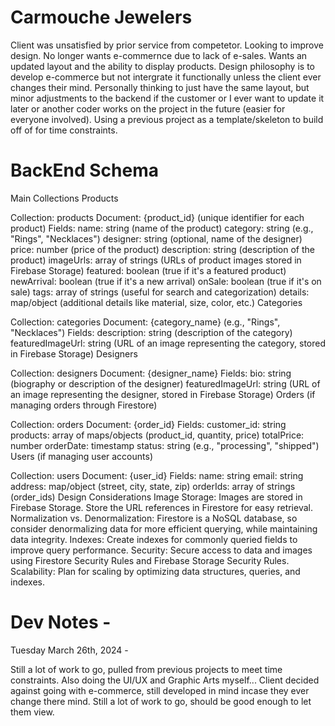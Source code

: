 # Carmouche Jewelers

Client was unsatisfied by prior service from competetor. Looking to improve design. No longer wants e-commernce due to lack of e-sales. Wants an updated layout and the ability to display products. Design philosophy is to develop e-commerce but not intergrate it functionally unless the client ever changes their mind. Personally thinking to just have the same layout, but minor adjustments to the backend if the customer or I ever want to update it later or another coder works on the project in the future (easier for everyone involved). Using a previous project as a template/skeleton to build off of for time constraints. 

# BackEnd Schema

Main Collections
Products

Collection: products
Document: {product_id} (unique identifier for each product)
Fields:
name: string (name of the product)
category: string (e.g., "Rings", "Necklaces")
designer: string (optional, name of the designer)
price: number (price of the product)
description: string (description of the product)
imageUrls: array of strings (URLs of product images stored in Firebase Storage)
featured: boolean (true if it's a featured product)
newArrival: boolean (true if it's a new arrival)
onSale: boolean (true if it's on sale)
tags: array of strings (useful for search and categorization)
details: map/object (additional details like material, size, color, etc.)
Categories

Collection: categories
Document: {category_name} (e.g., "Rings", "Necklaces")
Fields:
description: string (description of the category)
featuredImageUrl: string (URL of an image representing the category, stored in Firebase Storage)
Designers

Collection: designers
Document: {designer_name}
Fields:
bio: string (biography or description of the designer)
featuredImageUrl: string (URL of an image representing the designer, stored in Firebase Storage)
Orders (if managing orders through Firestore)

Collection: orders
Document: {order_id}
Fields:
customer_id: string
products: array of maps/objects (product_id, quantity, price)
totalPrice: number
orderDate: timestamp
status: string (e.g., "processing", "shipped")
Users (if managing user accounts)

Collection: users
Document: {user_id}
Fields:
name: string
email: string
address: map/object (street, city, state, zip)
orderIds: array of strings (order_ids)
Design Considerations
Image Storage: Images are stored in Firebase Storage. Store the URL references in Firestore for easy retrieval.
Normalization vs. Denormalization: Firestore is a NoSQL database, so consider denormalizing data for more efficient querying, while maintaining data integrity.
Indexes: Create indexes for commonly queried fields to improve query performance.
Security: Secure access to data and images using Firestore Security Rules and Firebase Storage Security Rules.
Scalability: Plan for scaling by optimizing data structures, queries, and indexes.


# Dev Notes -

Tuesday March 26th, 2024 -

Still a lot of work to go, pulled from previous projects to meet time constraints. Also doing the UI/UX and Graphic Arts myself... Client decided against going with e-commerce, still developed in mind incase they ever change there mind. Still a lot of work to go, should be good enough to let them view. 